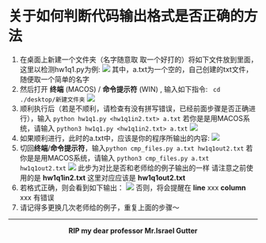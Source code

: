 # 关于如何判断代码输出格式是否正确的方法

1. 在桌面上新建一个文件夹（名字随意取 取一个好打的）将如下文件放到里面，这里以检测hw1q1.py为例:
![](https://i.loli.net/2020/12/08/2FAW9HD3COgESIp.png)
其中，a.txt为一个空的，自己创建的txt文件，随便取一个简单的名字
2. 然后打开 **终端** (MACOS) / **命令提示符** (WIN) , 输入如下指令: ` cd ./desktop/新建文件夹`
![](https://i.loli.net/2020/12/08/jsfXvaKQbrVFnAJ.png)
3. 顺利执行后（若是不顺利，请检查有没有拼写错误，已经前面步骤是否正确进行），输入 `python hw1q1.py <hw1q1in2.txt> a.txt` 若你是是用MACOS系统，请输入 `python3 hw1q1.py <hw1q1in2.txt> a.txt`
![](https://i.loli.net/2020/12/08/QN9aEgI6XYTtL5s.png)
4. 如果顺利进行，此时的a.txt中，应该是你的程序所输出的内容:
![](https://i.loli.net/2020/12/08/deMGbYHOh34ui1R.png)
5. 切回**终端**/**命令提示符**，输入`python cmp_files.py a.txt hw1q1out2.txt` 若你是是用MACOS系统，请输入 `python3 cmp_files.py a.txt hw1q1out2.txt`
![](https://i.loli.net/2020/12/08/4Xk9mdN7ORf3IDK.png)
此步为对比是否和老师给的例子输出的一样 请注意之前使用的是 **hw1q1in2.txt** 这里对应应该是 **hw1q1out2.txt**
6. 若格式正确，则会看到如下输出：
![](https://i.loli.net/2020/12/08/CFUXzPKhoYwcfru.png)
否则，将会提醒在 **line** xxx **column** xxx 有错误
7. 请记得多更换几次老师给的例子，重复上面的步骤～
---
<center><B>RIP my dear professor Mr.Israel Gutter</B></center>